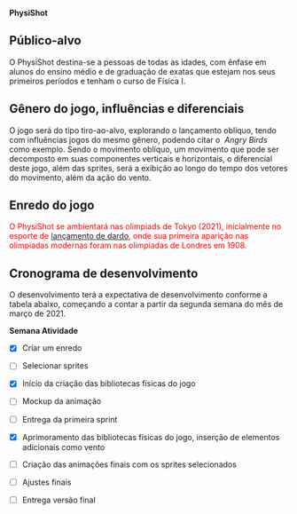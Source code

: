 **PhysiShot**

## Público-alvo

O PhysiShot destina-se a pessoas de todas as idades, com ênfase em alunos do
ensino médio e de graduação de exatas que estejam nos seus primeiros períodos e tenham
o curso de Física I.

## Gênero do jogo, influências e diferenciais

O jogo será do tipo tiro-ao-alvo, explorando o lançamento oblíquo, tendo com
influências jogos do mesmo gênero, podendo citar o ​ _Angry Birds_ ​como exemplo.
Sendo o movimento oblíquo, um movimento que pode ser decomposto em suas
componentes verticais e horizontais, o diferencial deste jogo, além das sprites, será a
exibição ao longo do tempo dos vetores do movimento, além da ação do vento.

## Enredo do jogo

<span style="color:red">O PhysiShot se ambientará nas olimpiads de Tokyo (2021), inicialmente no esporte de [lançamento de dardo](https://pt.wikipedia.org/wiki/Lan%C3%A7amento_de_dardo), onde sua primeira aparição nas olimpiadas modernas foram nas olimpiadas de Londres em 1908.</span>

## Cronograma de desenvolvimento

O desenvolvimento terá a expectativa de desenvolvimento conforme a tabela abaixo,
começando a contar a partir da segunda semana do mês de março de 2021.

**Semana Atividade**

- [x] Criar um enredo

- [ ] Selecionar sprites

- [x] Início da criação das bibliotecas físicas do jogo

- [ ] Mockup da animação

- [ ] Entrega da primeira sprint

- [x] Aprimoramento das bibliotecas físicas do jogo, inserção de elementos adicionais como vento

- [ ] Criação das animações finais com os sprites selecionados

- [ ] Ajustes finais

- [ ] Entrega versão final



